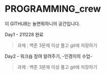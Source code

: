 # PROGRAMMING_crew

이 GITHUB는 놀면뭐하니의 공간입니다.

Day1 - 211228 완료

> 과제 : 백준 3문제 이상 풀고 git에 저장하기
  
Day2 - 워크숍 참여 알려주기, -인경이의 수업-

> 과제 : 백준 3문제 이상 풀고 git에 저장하기
